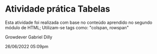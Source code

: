 # Atividade prática Tabelas

Esta atividade foi realizada com base no conteúdo aprendido no segundo 
módulo de HTML;
Utilizam-se tags como: <td> <tr> <table> <thead> <tbody> <tfoot> "colspan, rowspan"
  
Growdever Gabriel Dilly
 
26/06/2022
05:09pm

